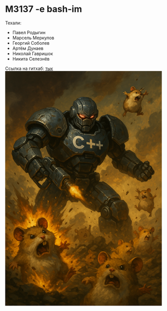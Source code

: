 # M3137 -e bash-im

Техали:

- Павел Родыгин
- Марсель Меркулов
- Георгий Соболев
- Артём Дунаев
- Николай Гавришок
- Никита Селезнёв

Ссылка на гитхаб: [тык](https://github.com/pasharodygin/cpp_tickets)
![](assets/main_page_c++.png)
